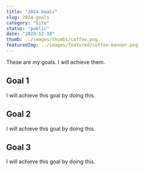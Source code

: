 ```yaml
---
title: "2024 Goals"
slug: 2024-goals
category: "Site"
status: "public"
date: "2023-12-19"
thumb: ../images/thumbs/coffee.png
featuredImg: ../images/featured/coffee-banner.png
---
```


These are my goals. I will achieve them.

## Goal 1

I will achieve this goal by doing this.

## Goal 2

I will achieve this goal by doing this.

## Goal 3

I will achieve this goal by doing this.
